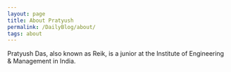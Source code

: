 ```yaml
---
layout: page
title: About Pratyush
permalink: /DailyBlog/about/
tags: about
---
```


Pratyush Das, also known as Reik, is a junior at the Institute of Engineering & Management in India.
